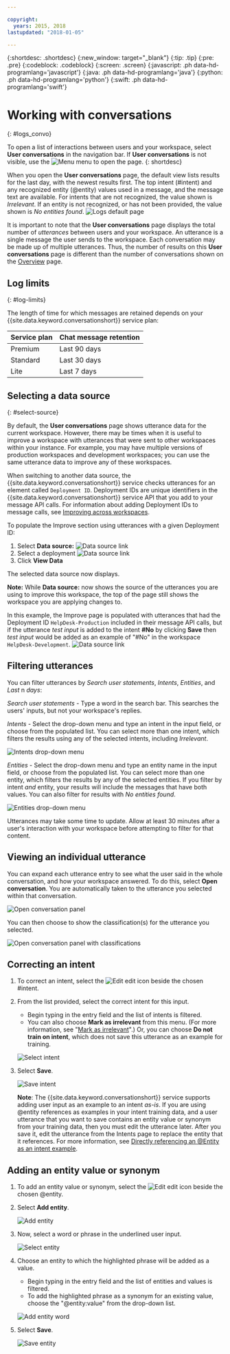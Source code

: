```yaml
---

copyright:
  years: 2015, 2018
lastupdated: "2018-01-05"

---
```


{:shortdesc: .shortdesc}
{:new_window: target="_blank"}
{:tip: .tip}
{:pre: .pre}
{:codeblock: .codeblock}
{:screen: .screen}
{:javascript: .ph data-hd-programlang='javascript'}
{:java: .ph data-hd-programlang='java'}
{:python: .ph data-hd-programlang='python'}
{:swift: .ph data-hd-programlang='swift'}

# Working with conversations
{: #logs_convo}

To open a list of interactions between users and your workspace, select **User conversations** in the navigation bar. If **User conversations** is not visible, use the ![Menu](images/Menu_16.png) menu to open the page.
{: shortdesc}

When you open the **User conversations** page, the default view lists results for the last day, with the newest results first. The top intent (#intent) and any recognized entity (@entity) values used in a message, and the message text are available. For intents that are not recognized, the value shown is *Irrelevant*. If an entity is not recognized, or has not been provided, the value shown is *No entities found*.
![Logs default page](images/logs_page1.png)

It is important to note that the **User conversations** page displays the total number of *utterances* between users and your workspace. An utterance is a single message the user sends to the workspace. Each conversation may be made up of multiple utterances. Thus, the number of results on this **User conversations** page is different than the number of conversations shown on the [Overview](logs_oview.html) page.

## Log limits
{: #log-limits}

The length of time for which messages are retained depends on your {{site.data.keyword.conversationshort}} service plan:

  Service plan                         | Chat message retention
  ------------------------------------ | ------------------------------------
  Premium                              | Last 90 days
  Standard                             | Last 30 days
  Lite                                 | Last 7 days

## Selecting a data source
{: #select-source}

By default, the **User conversations** page shows utterance data for the current workspace. However, there may be times when it is useful to improve a workspace with utterances that were sent to other workspaces within your instance. For example, you may have multiple versions of production workspaces and development workspaces; you can use the same utterance data to improve any of these workspaces.

When switching to another data source, the {{site.data.keyword.conversationshort}} service checks utterances for an element called `Deployment ID`. Deployment IDs are unique identifiers in the {{site.data.keyword.conversationshort}} service API that you add to your message API calls. For information about adding Deployment IDs to message calls, see [Improving across workspaces](logs.html#deploy_id).

To populate the Improve section using utterances with a given Deployment ID:

1.  Select **Data source:**
    ![Data source link](images/data_source_1.png)
1.  Select a deployment
    ![Data source link](images/data_source_2.png)
1.  Click **View Data**

The selected data source now displays.

**Note:** While **Data source:** now shows the source of the utterances you are using to improve this workspace, the top of the page still shows the workspace you are applying changes to.

In this example, the Improve page is populated with utterances that had the Deployment ID `HelpDesk-Production` included in their message API calls, but if the utterance *test input* is added to the intent **#No** by clicking **Save** then *test input* would be added as an example of "#No" in the workspace `HelpDesk-Development`.
![Data source link](images/data_source_3.png)

## Filtering utterances

You can filter utterances by *Search user statements*, *Intents*, *Entities*, and *Last* n *days*:

*Search user statements* - Type a word in the search bar. This searches the users' inputs, but not your workspace's replies.

*Intents* - Select the drop-down menu and type an intent in the input field, or choose from the populated list. You can select more than one intent, which filters the results using any of the selected intents, including *Irrelevant*.

![Intents drop-down menu](images/intents_filter.png)

*Entities* - Select the drop-down menu and type an entity name in the input field, or choose from the populated list. You can select more than one entity, which filters the results by any of the selected entities. If you filter by intent *and* entity, your results will include the messages that have both values. You can also filter for results with *No entities found*.

![Entities drop-down menu](images/entities_filter.png)

Utterances may take some time to update. Allow at least 30 minutes after a user's interaction with your workspace before attempting to filter for that content.

## Viewing an individual utterance
You can expand each utterance entry to see what the user said in the whole conversation, and how your workspace answered. To do this, select **Open conversation**. You are automatically taken to the utterance you selected within that conversation.

![Open conversation panel](images/open_convo.png)

You can then choose to show the classification(s) for the utterance you selected.

![Open conversation panel with classifications](images/open_convo_classes.png)

## Correcting an intent

1.  To correct an intent, select the ![Edit](images/edit_icon.png) edit icon beside the chosen #intent.
1.  From the list provided, select the correct intent for this input.
    - Begin typing in the entry field and the list of intents is filtered.
    - You can also choose **Mark as irrelevant** from this menu. (For more information, see "[Mark as irrelevant](intents.html#mark-irrelevant)".) Or, you can choose **Do not train on intent**, which does not save this utterance as an example for training.

    ![Select intent](images/select_intent.png)
1.  Select **Save**.

    ![Save intent](images/save_intent.png)

    **Note**: The {{site.data.keyword.conversationshort}} service supports adding user input as an example to an intent *as-is*. If you are using @entity references as examples in your intent training data, and a user utterance that you want to save contains an entity value or synonym from your training data, then you must edit the utterance later. After you save it, edit the utterance from the Intents page to replace the entity that it references. For more information, see [Directly referencing an @Entity as an intent example](intents.html#entity-as-example).

## Adding an entity value or synonym

1.  To add an entity value or synonym, select the ![Edit](images/edit_icon.png) edit icon beside the chosen @entity.
1.  Select **Add entity**.

    ![Add entity](images/add_entity.png)
1.  Now, select a word or phrase in the underlined user input.

    ![Select entity](images/select_entity.png)
1.  Choose an entity to which the highlighted phrase will be added as a value.
    - Begin typing in the entry field and the list of entities and values is filtered.
    - To add the highlighted phrase as a synonym for an existing value, choose the "@entity:value" from the drop-down list.

    ![Add entity word](images/add_entity_word.png)
1.  Select **Save**.

    ![Save entity](images/add_entity_save.png)

